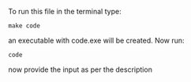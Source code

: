 To run this file in the terminal type:
```
make code
```
an executable with code.exe will be created. Now run:
```
code
```
now provide the input as per the description
